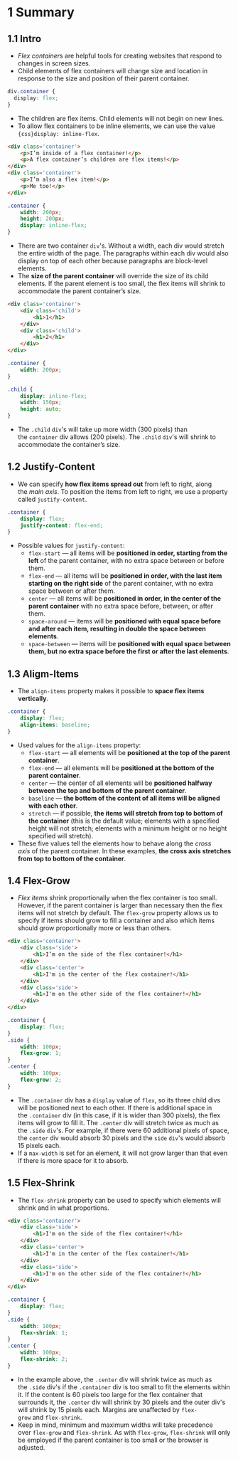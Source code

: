 # 1 Summary

## 1.1 Intro

- *Flex container*s are helpful tools for creating websites that respond to changes in screen sizes.
- Child elements of flex containers will change size and location in response to the size and position of their parent container.
```css title="How set the display to the Flex Container System"
div.container {  
  display: flex;  
}
```
- The children are flex items. Child elements will not begin on new lines.
- To allow flex containers to be inline elements, we can use the value `{css}display: inline-flex`.
```html
<div class='container'>
	<p>I’m inside of a flex container!</p>
	<p>A flex container’s children are flex items!</p>
</div>
<div class='container'>
	<p>I’m also a flex item!</p>
	<p>Me too!</p>
</div>
```

```css
.container {
	width: 200px;
	height: 200px;
	display: inline-flex;
}
```
- There are two container `div`'s. Without a width, each div would stretch the entire width of the page. The paragraphs within each div would also display on top of each other because paragraphs are block-level elements.
- The **size of the parent container** will override the size of its child elements. If the parent element is too small, the flex items will shrink to accommodate the parent container’s size.
```html
<div class='container'>
	<div class='child'>
		<h1>1</h1>
	</div>
	<div class='child'>
		<h1>2</h1>
	</div>
</div>
```

```css
.container {
	width: 200px;
}

.child {
	display: inline-flex;
	width: 150px;
	height: auto;
}
```
- The `.child` `div`'s will take up more width (300 pixels) than the `container` div allows (200 pixels). The `.child` `div`'s will shrink to accommodate the container’s size.

## 1.2 Justify-Content

- We can specify **how flex items spread out** from left to right, along the _main axis_. To position the items from left to right, we use a property called `justify-content`.
```css info=3
.container {
	display: flex;
	justify-content: flex-end;
}
```
- Possible values for `justify-content`:
	- `flex-start` — all items will be **positioned in order, starting from the left** of the parent container, with no extra space between or before them.
	- `flex-end` — all items will be **positioned in order, with the last item starting on the right side** of the parent container, with no extra space between or after them.
	- `center` — all items will be **positioned in order, in the center of the parent container** with no extra space before, between, or after them.
	- `space-around` — items will be **positioned with equal space before and after each item, resulting in double the space between elements**.
	- `space-between` — items will be **positioned with equal space between them, but no extra space before the first or after the last elements**.

## 1.3 Aligm-Items

- The `align-items` property makes it possible to **space flex items vertically**.
```css info=3
.container {  
	display: flex;
	align-items: baseline;
}
```
- Used values for the `align-items` property:
	- `flex-start` — all elements will be **positioned at the top of the parent container**.
	- `flex-end` — all elements will be **positioned at the bottom of the parent container**.
	- `center` — the center of all elements will be **positioned halfway between the top and bottom of the parent container**.
	- `baseline` — **the bottom of the content of all items will be aligned with each other**.
	- `stretch` — if possible, **the items will stretch from top to bottom of the container** (this is the default value; elements with a specified height will not stretch; elements with a minimum height or no height specified will stretch).
- These five values tell the elements how to behave along the _cross axis_ of the parent container. In these examples, **the cross axis stretches from top to bottom of the container**.

## 1.4 Flex-Grow

- *Flex items* shrink proportionally when the flex container is too small. However, if the parent container is larger than necessary then the flex items will not stretch by default. The `flex-grow` property allows us to specify if items should grow to fill a container and also which items should grow proportionally more or less than others.
```html
<div class='container'>
	<div class='side'>
		<h1>I’m on the side of the flex container!</h1>
	</div>
	<div class='center'>
		<h1>I'm in the center of the flex container!</h1>
	</div>
	<div class='side'>
		<h1>I'm on the other side of the flex container!</h1>
	</div>
</div>
```

```css
.container {
	display: flex;
}
.side {
	width: 100px;
	flex-grow: 1;
}
.center {
	width: 100px;
	flex-grow: 2;
}
```
- The `.container` div has a `display` value of `flex`, so its three child divs will be positioned next to each other. If there is additional space in the `.container` div (in this case, if it is wider than 300 pixels), the flex items will grow to fill it. The `.center` div will stretch twice as much as the `.side` `div`'s. For example, if there were 60 additional pixels of space, the `center` div would absorb 30 pixels and the `side` `div`'s would absorb 15 pixels each.
- If a `max-width` is set for an element, it will not grow larger than that even if there is more space for it to absorb.

## 1.5 Flex-Shrink

- The `flex-shrink` property can be used to specify which elements will shrink and in what proportions.
```html
<div class='container'>
	<div class='side'>
		<h1>I'm on the side of the flex container!</h1>
	</div>
	<div class='center'>
		<h1>I'm in the center of the flex container!</h1>
	</div>
	<div class='side'>
		<h1>I'm on the other side of the flex container!</h1>
	</div>
</div>
```

```css
.container {
	display: flex;
}
.side {
	width: 100px;
	flex-shrink: 1;
}
.center {
	width: 100px;
	flex-shrink: 2;
}
```
- In the example above, the `.center` div will shrink twice as much as the `.side` div's if the `.container` div is too small to fit the elements within it. If the content is 60 pixels too large for the flex container that surrounds it, the `.center` div will shrink by 30 pixels and the outer div's will shrink by 15 pixels each. Margins are unaffected by `flex-grow` and `flex-shrink`.
- Keep in mind, minimum and maximum widths will take precedence over `flex-grow` and `flex-shrink`. As with `flex-grow`, `flex-shrink` will only be employed if the parent container is too small or the browser is adjusted.